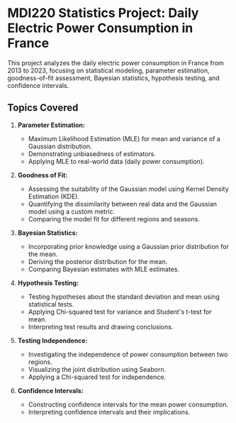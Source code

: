 # MDI220 Statistics Project: Daily Electric Power Consumption in France

This project analyzes the daily electric power consumption in France from 2013 to 2023, focusing on statistical modeling, parameter estimation, goodness-of-fit assessment, Bayesian statistics, hypothesis testing, and confidence intervals.

## Topics Covered

1. **Parameter Estimation:**
    - Maximum Likelihood Estimation (MLE) for mean and variance of a Gaussian distribution.
    - Demonstrating unbiasedness of estimators.
    - Applying MLE to real-world data (daily power consumption).

2. **Goodness of Fit:**
    - Assessing the suitability of the Gaussian model using Kernel Density Estimation (KDE).
    - Quantifying the dissimilarity between real data and the Gaussian model using a custom metric.
    - Comparing the model fit for different regions and seasons.

3. **Bayesian Statistics:**
    - Incorporating prior knowledge using a Gaussian prior distribution for the mean.
    - Deriving the posterior distribution for the mean.
    - Comparing Bayesian estimates with MLE estimates.

4. **Hypothesis Testing:**
    - Testing hypotheses about the standard deviation and mean using statistical tests.
    - Applying Chi-squared test for variance and Student's t-test for mean.
    - Interpreting test results and drawing conclusions.

5. **Testing Independence:**
    - Investigating the independence of power consumption between two regions.
    - Visualizing the joint distribution using Seaborn.
    - Applying a Chi-squared test for independence.

6. **Confidence Intervals:**
    - Constructing confidence intervals for the mean power consumption.
    - Interpreting confidence intervals and their implications.
